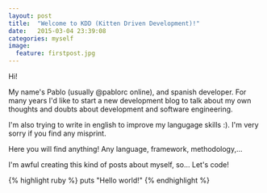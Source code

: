 ```yaml
---
layout: post
title:  "Welcome to KDD (Kitten Driven Development)!"
date:   2015-03-04 23:39:08
categories: myself
image:
  feature: firstpost.jpg
---
```


Hi!

My name's Pablo (usually @pablorc online), and spanish developer. For many years I'd like to start a new development blog to talk about my own thoughts and doubts about development and software engineering.

I'm also trying to write in english to improve my langugage skills :). I'm very sorry if you find any misprint.

Here you will find anything! Any language, framework, methodology,...

I'm awful creating this kind of posts about myself, so... Let's code!

{% highlight ruby %}
puts "Hello world!"
{% endhighlight %}

